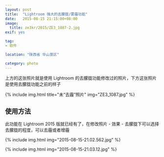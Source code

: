 ```yaml
---
layout: post
title:  "Lightroom 强大的去朦胧/雾霾功能"
date:   2015-08-15 21:15:00+08:00
image:
  title: ze3kr/2015/ZE3_1087-2.jpg
exif: yes

tag: 
- 软件

location: "陕西省 华山景区"

category: photo
---
```


上方的这张照片就是使用 Lightroom 的去朦胧功能修改过的照片，下方这张照片是使用去朦胧功能之前的样子

{% include img.html title="未“去霾”照片" img="ZE3_1087.jpg" %}

## 使用方法

此功能在 Lightroom 2015 版就已经有了，在修改照片 - 效果 - 去朦胧下可以选择去朦胧的程度，可以去霾或者增霾

{% include img.html img="2015-08-15-21.02.562.jpg" %}

{% include img.html img="2015-08-15-21.03.12.jpg" %}

